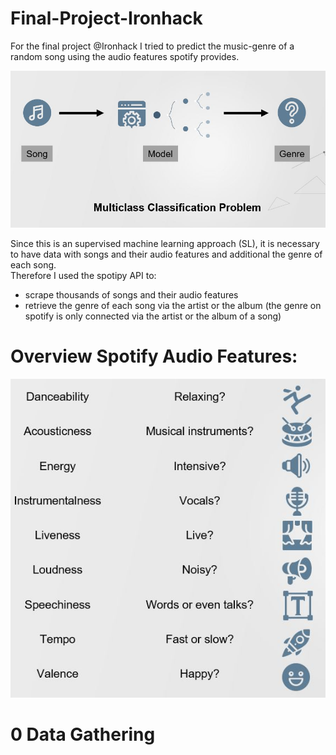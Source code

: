 # Final-Project-Ironhack

For the final project @Ironhack I tried to predict the music-genre of a random song using the audio features spotify provides. <br>


![alt text](https://github.com/powerflo-data/Final-Project-Ironhack/blob/main/research_question.JPG)

Since this is an supervised machine learning approach (SL), it is necessary to have data with songs and their audio features and additional the genre of each song. <br>
Therefore I used the spotipy API to: <br>
- scrape thousands of songs and their audio features <br>
- retrieve the genre of each song via the artist or the album (the genre on spotify is only connected via the artist or the album of a song) <br>
   
# Overview Spotify Audio Features:
![alt text](https://github.com/powerflo-data/Final-Project-Ironhack/blob/main/audio_features.JPG)
    
# 0 Data Gathering


  
